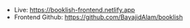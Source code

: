 - Live: https://booklish-frontend.netlify.app
- Frontend Github: https://github.com/BayajidAlam/booklish
